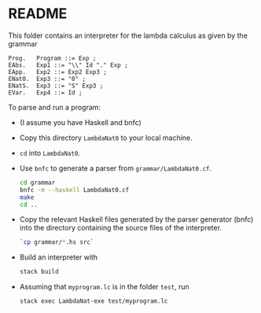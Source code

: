# README

This folder contains an interpreter for the lambda calculus as given by the grammar

    Prog.   Program ::= Exp ; 
    EAbs.   Exp1 ::= "\\" Id "." Exp ;  
    EApp.   Exp2 ::= Exp2 Exp3 ; 
    ENat0.  Exp3 ::= "0" ;
    ENatS.  Exp3 ::= "S" Exp3 ; 
    EVar.   Exp4 ::= Id ; 
    
To parse and run a program:

- (I assume you have Haskell and bnfc)

- Copy this directory `LambdaNat0` to your local machine.

- `cd` into `LambdaNat0`.

- Use `bnfc` to generate a parser from `grammar/LambdaNat0.cf`.

    ```bash
    cd grammar
    bnfc -m --haskell LambdaNat0.cf
    make
    cd ..
    ```

- Copy the relevant Haskell files generated by the parser generator (bnfc) into the directory containing the source files of the interpreter.

    ```bash
    `cp grammar/*.hs src`
    ```

- Build an interpreter with 
    ```bash
    stack build 
    ````

- Assuming that `myprogram.lc` is in the folder `test`, run 
    ```bash
    stack exec LambdaNat-exe test/myprogram.lc
    ```
